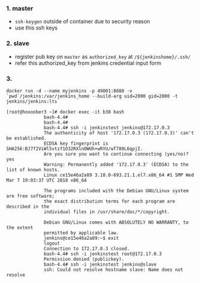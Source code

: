 ### 1. master

- `ssh-keygen` outside of container due to security reason
- use this ssh keys

### 2. slave

- register pub key on `master` as `authorized_key` at `/${jenkinshome}/.ssh/`
- refer this authorized_key from jenkins credential input form

### 3.

```
docker run -d --name myjenkins -p 49001:8080 -v `pwd`/jenkins:/var/jenkins_home --build-arg uid=2000 gid=2000 -t jenkins/jenkins:lts
```

```
[root@hoooober3 ~]# docker exec -it b38 bash
              bash-4.4#
              bash-4.4#
              bash-4.4# ssh -i jenkinstest jenkins@172.17.0.3
              The authenticity of host '172.17.0.3 (172.17.0.3)' can't be established.
              ECDSA key fingerprint is SHA256:BJ7f2ViWl5vtzf1O32RXlnOWUh+wRYU/wT789L6qpjI.
              Are you sure you want to continue connecting (yes/no)? yes
              Warning: Permanently added '172.17.0.3' (ECDSA) to the list of known hosts.
              Linux ce15e46a2a89 3.10.0-693.21.1.el7.x86_64 #1 SMP Wed Mar 7 19:03:37 UTC 2018 x86_64

              The programs included with the Debian GNU/Linux system are free software;
              the exact distribution terms for each program are described in the
              individual files in /usr/share/doc/*/copyright.

              Debian GNU/Linux comes with ABSOLUTELY NO WARRANTY, to the extent
              permitted by applicable law.
              jenkins@ce15e46a2a89:~$ exit
              logout
              Connection to 172.17.0.3 closed.
              bash-4.4# ssh -i jenkinstest root@172.17.0.3
              Permission denied (publickey).
              bash-4.4# ssh -i jenkinstest jenkins@slave
              ssh: Could not resolve hostname slave: Name does not resolve
```
